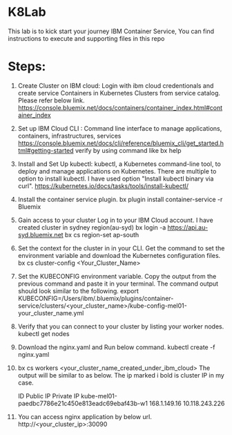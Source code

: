 # K8Lab

This lab is to kick start your journey IBM Container Service, You can find instructions to execute and supporting files in this repo

# Steps:
1. Create Cluster on IBM cloud: Login with ibm cloud credentionals and create service Containers in Kubernetes Clusters from service catalog. Please refer below link.
https://console.bluemix.net/docs/containers/container_index.html#container_index
 
2. Set up IBM Cloud CLI : Command line interface to manage applications, containers, infrastructures, services
https://console.bluemix.net/docs/cli/reference/bluemix_cli/get_started.html#getting-started
verify by using command like bx help
 
3. Install and Set Up kubectl: kubectl, a Kubernetes command-line tool, to deploy and manage applications on Kubernetes.
There are multiple to option to install kubectl. I have used option "Install kubectl binary via curl".
https://kubernetes.io/docs/tasks/tools/install-kubectl/
 
4. Install the container service plugin.
bx plugin install container-service -r Bluemix

5. Gain access to your cluster
Log in to your IBM Cloud account. I have created cluster in sydney region(au-syd)
bx login -a https://api.au-syd.bluemix.net
bx cs region-set ap-south

6. Set the context for the cluster in in your CLI.
Get the command to set the environment variable and download the Kubernetes configuration files.
bx cs cluster-config <Your_Cluster_Name>

7. Set the KUBECONFIG environment variable. Copy the output from the previous command and paste it in your terminal. The command output should look similar to the following.
export KUBECONFIG=/Users/ibm/.bluemix/plugins/container-service/clusters/<your_cluster_name>/kube-config-mel01-your_cluster_name.yml
 
8. Verify that you can connect to your cluster by listing your worker nodes.
kubectl get nodes

9. Download the nginx.yaml and Run below command. 
kubectl create -f nginx.yaml
 
10. bx cs workers <your_cluster_name_created_under_ibm_cloud>
The output will be similar to as below. 
The ip marked i bold is cluster IP in my case.
 
    ID                                                 Public IP      Private IP
    kube-mel01-paedbc7786e21c450e813eadc69ebaf43b-w1   168.1.149.16   10.118.243.226
 
 
11. You can access nginx application by below url.
http://<your_cluster_ip>:30090
